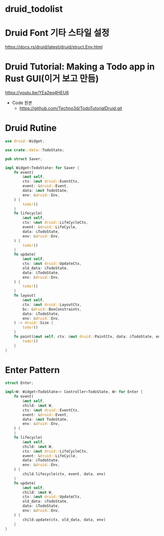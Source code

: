 # druid_todolist

# Druid Font 기타 스타일 설정

https://docs.rs/druid/latest/druid/struct.Env.html

# Druid Tutorial: Making a Todo app in Rust GUI(이거 보고 만듬)

https://youtu.be/YEa2eq4HEU8

- Code 원본
  - https://github.com/Techno3d/TodoTutorialDruid.git

# Druid Rutine

```rust
use druid::Widget;

use crate::data::TodoState;

pub struct Saver;

impl Widget<TodoState> for Saver {
    fn event(
        &mut self,
        ctx: &mut druid::EventCtx,
        event: &druid::Event,
        data: &mut TodoState,
        env: &druid::Env,
    ) {
        todo!()
    }
    fn lifecycle(
        &mut self,
        ctx: &mut druid::LifeCycleCtx,
        event: &druid::LifeCycle,
        data: &TodoState,
        env: &druid::Env,
    ) {
        todo!()
    }
    fn update(
        &mut self,
        ctx: &mut druid::UpdateCtx,
        old_data: &TodoState,
        data: &TodoState,
        env: &druid::Env,
    ) {
        todo!()
    }
    fn layout(
        &mut self,
        ctx: &mut druid::LayoutCtx,
        bc: &druid::BoxConstraints,
        data: &TodoState,
        env: &druid::Env,
    ) -> druid::Size {
        todo!()
    }
    fn paint(&mut self, ctx: &mut druid::PaintCtx, data: &TodoState, env: &druid::Env) {
        todo!()
    }
}

```

# Enter Pattern

```rust
struct Enter;

impl<W: Widget<TodoState>> Controller<TodoState, W> for Enter {
    fn event(
        &mut self,
        child: &mut W,
        ctx: &mut druid::EventCtx,
        event: &druid::Event,
        data: &mut TodoState,
        env: &druid::Env,
    ) {
    }
    fn lifecycle(
        &mut self,
        child: &mut W,
        ctx: &mut druid::LifeCycleCtx,
        event: &druid::LifeCycle,
        data: &TodoState,
        env: &druid::Env,
    ) {
        child.lifecycle(ctx, event, data, env)
    }
    fn update(
        &mut self,
        child: &mut W,
        ctx: &mut druid::UpdateCtx,
        old_data: &TodoState,
        data: &TodoState,
        env: &druid::Env,
    ) {
        child.update(ctx, old_data, data, env)
    }
}

```
